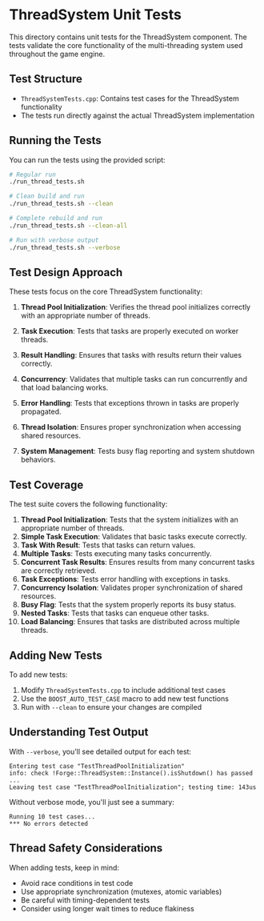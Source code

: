 # ThreadSystem Unit Tests

This directory contains unit tests for the ThreadSystem component. The tests validate the core functionality of the multi-threading system used throughout the game engine.

## Test Structure

- `ThreadSystemTests.cpp`: Contains test cases for the ThreadSystem functionality
- The tests run directly against the actual ThreadSystem implementation

## Running the Tests

You can run the tests using the provided script:

```bash
# Regular run
./run_thread_tests.sh

# Clean build and run
./run_thread_tests.sh --clean

# Complete rebuild and run
./run_thread_tests.sh --clean-all

# Run with verbose output
./run_thread_tests.sh --verbose
```

## Test Design Approach

These tests focus on the core ThreadSystem functionality:

1. **Thread Pool Initialization**: Verifies the thread pool initializes correctly with an appropriate number of threads.

2. **Task Execution**: Tests that tasks are properly executed on worker threads.

3. **Result Handling**: Ensures that tasks with results return their values correctly.

4. **Concurrency**: Validates that multiple tasks can run concurrently and that load balancing works.

5. **Error Handling**: Tests that exceptions thrown in tasks are properly propagated.

6. **Thread Isolation**: Ensures proper synchronization when accessing shared resources.

7. **System Management**: Tests busy flag reporting and system shutdown behaviors.

## Test Coverage

The test suite covers the following functionality:

1. **Thread Pool Initialization**: Tests that the system initializes with an appropriate number of threads.
2. **Simple Task Execution**: Validates that basic tasks execute correctly.
3. **Task With Result**: Tests that tasks can return values.
4. **Multiple Tasks**: Tests executing many tasks concurrently.
5. **Concurrent Task Results**: Ensures results from many concurrent tasks are correctly retrieved.
6. **Task Exceptions**: Tests error handling with exceptions in tasks.
7. **Concurrency Isolation**: Validates proper synchronization of shared resources.
8. **Busy Flag**: Tests that the system properly reports its busy status.
9. **Nested Tasks**: Tests that tasks can enqueue other tasks.
10. **Load Balancing**: Ensures that tasks are distributed across multiple threads.

## Adding New Tests

To add new tests:

1. Modify `ThreadSystemTests.cpp` to include additional test cases
2. Use the `BOOST_AUTO_TEST_CASE` macro to add new test functions
3. Run with `--clean` to ensure your changes are compiled

## Understanding Test Output

With `--verbose`, you'll see detailed output for each test:

```
Entering test case "TestThreadPoolInitialization"
info: check !Forge::ThreadSystem::Instance().isShutdown() has passed
...
Leaving test case "TestThreadPoolInitialization"; testing time: 143us
```

Without verbose mode, you'll just see a summary:

```
Running 10 test cases...
*** No errors detected
```

## Thread Safety Considerations

When adding tests, keep in mind:

- Avoid race conditions in test code
- Use appropriate synchronization (mutexes, atomic variables)
- Be careful with timing-dependent tests
- Consider using longer wait times to reduce flakiness